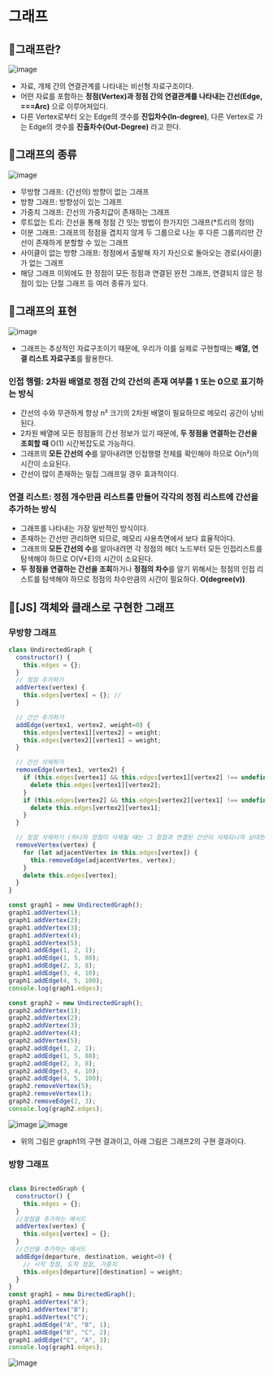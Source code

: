 # 그래프


## 📌그래프란?
![image](https://user-images.githubusercontent.com/69416561/204725091-9d386463-3620-4084-9a37-fb7cfaef09e1.png)

- 자료, 개체 간의 연결관계를 나타내는 비선형 자료구조이다. 
- 어떤 자료를 포함하는 **정점(Vertex)과 정점 간의 연결관계를 나타내는 간선(Edge, ===Arc)** 으로 이루어져있다.
- 다른 Vertex로부터 오는 Edge의 갯수를 **진입차수(In-degree)**, 다른 Vertex로 가는 Edge의 갯수를 **진출차수(Out-Degree)** 라고 한다. 


## 📌그래프의 종류
![image](https://user-images.githubusercontent.com/69416561/204730738-da50cf95-0880-48b3-9b9f-99f6d4b53b28.png)

- 무방향 그래프: (간선의) 방향이 없는 그래프
- 방향 그래프: 방향성이 있는 그래프
- 가중치 그래프: 간선의 가중치값이 존재하는 그래프
- 루트없는 트리: 간선을 통해 정점 간 잇는 방법이 한가지인 그래프(*트리의 정의)
- 이분 그래프: 그래프의 정점을 겹치지 않게 두 그룹으로 나눈 후 다른 그룹끼리만 간선이 존재하게 분할할 수 있는 그래프
- 사이클이 없는 방향 그래프: 정점에서 출발해 자기 자신으로 돌아오는 경로(사이클)가 없는 그래프
- 해당 그래프 이외에도 한 정점이 모든 정점과 연결된 완전 그래프, 연결되지 않은 정점이 있는 단절 그래프 등 여러 종류가 있다. 

## 📌그래프의 표현
![image](https://user-images.githubusercontent.com/69416561/204733352-133220b3-7691-405c-bcb8-920e97fcdf62.png)

- 그래프는 추상적인 자료구조이기 때문에, 우리가 이를 실제로 구현할때는 **배열, 연결 리스트 자료구조**를 활용한다.


### 인접 행렬: 2차원 배열로 정점 간의 간선의 존재 여부를 1 또는 0으로 표기하는 방식 
- 간선의 수와 무관하게 항상 n² 크기의 2차원 배열이 필요하므로 메모리 공간이 낭비된다.
- 2차원 배열에 모든 정점들의 간선 정보가 있기 때문에, **두 정점을 연결하는 간선을 조회할 때** O(1) 시간복잡도로 가능하다.
- 그래프의 **모든 간선의 수**를 알아내려면 인접행렬 전체를 확인해야 하므로 O(n²)의 시간이 소요된다.
- 간선이 많이 존재하는 밀집 그래프일 경우 효과적이다.


### 연결 리스트: 정점 개수만큼 리스트를 만들어 각각의 정점 리스트에 간선을 추가하는 방식

- 그래프를 나타내는 가장 일반적인 방식이다.
- 존재하는 간선만 관리하면 되므로, 메모리 사용측면에서 보다 효율적이다.
- 그래프의 **모든 간선의 수**를 알아내려면 각 정점의 헤더 노드부터 모든 인접리스트를 탐색해야 하므로 O(V+E)의 시간이 소요된다.
- **두 정점을 연결하는 간선을 조회**하거나 **정점의 차수**를 알기 위해서는 정점의 인접 리스트를 탐색해야 하므로 정점의 차수만큼의 시간이 필요하다. **O(degree(v))**


## 📌[JS] 객체와 클래스로 구현한 그래프

### 무방향 그래프

```js
class UndirectedGraph {
  constructor() {
    this.edges = {};
  }
  // 정점 추가하기
  addVertex(vertex) {
    this.edges[vertex] = {}; //
  }

  // 간선 추가하기
  addEdge(vertex1, vertex2, weight=0) {
    this.edges[vertex1][vertex2] = weight;
    this.edges[vertex2][vertex1] = weight;
  }

  // 간선 삭제하기
  removeEdge(vertex1, vertex2) {
    if (this.edges[vertex1] && this.edges[vertex1][vertex2] !== undefined) {
      delete this.edges[vertex1][vertex2];
    }
    if (this.edges[vertex2] && this.edges[vertex2][vertex1] !== undefined) {
      delete this.edges[vertex2][vertex1];
    }
  }

  // 정점 삭제하기 (하나의 정점이 삭제될 때는 그 정점과 연결된 간선이 삭제되니까 상대편 정점에서도 그 간선을 지워줘야 한다.)
  removeVertex(vertex) {
    for (let adjacentVertex in this.edges[vertex]) {
      this.removeEdge(adjacentVertex, vertex);
    }
    delete this.edges[vertex];
  }
}

const graph1 = new UndirectedGraph();
graph1.addVertex(1);
graph1.addVertex(2);
graph1.addVertex(3);
graph1.addVertex(4);
graph1.addVertex(5);
graph1.addEdge(1, 2, 1);
graph1.addEdge(1, 5, 88);
graph1.addEdge(2, 3, 8);
graph1.addEdge(3, 4, 10);
graph1.addEdge(4, 5, 100);
console.log(graph1.edges);

const graph2 = new UndirectedGraph();
graph2.addVertex(1);
graph2.addVertex(2);
graph2.addVertex(3);
graph2.addVertex(4);
graph2.addVertex(5);
graph2.addEdge(1, 2, 1);
graph2.addEdge(1, 5, 88);
graph2.addEdge(2, 3, 8);
graph2.addEdge(3, 4, 10);
graph2.addEdge(4, 5, 100);
graph2.removeVertex(5);
graph2.removeVertex(1);
graph2.removeEdge(2, 3);
console.log(graph2.edges);

```
![image](https://user-images.githubusercontent.com/69416561/204750846-970066ec-dff0-4e92-b95d-9c91584bff0a.png)
![image](https://user-images.githubusercontent.com/69416561/204750934-390d46f7-a1a1-4d22-88ad-0591d273ecb3.png)

- 위의 그림은 graph1의 구현 결과이고, 아래 그림은 그래프2의 구현 결과이다.

### 방향 그래프

```js

class DirectedGraph {
  constructor() {
    this.edges = {};
  }
  //정점을 추가하는 메서드
  addVertex(vertex) {
    this.edges[vertex] = {};
  }
  //간선을 추가하는 메서드
  addEdge(departure, destination, weight=0) {
    // 시작 정점, 도착 정점, 가중치
    this.edges[departure][destination] = weight;
  }
}
const graph1 = new DirectedGraph();
graph1.addVertex("A");
graph1.addVertex("B");
graph1.addVertex("C");
graph1.addEdge("A", "B", 1);
graph1.addEdge("B", "C", 2);
graph1.addEdge("C", "A", 3);
console.log(graph1.edges);

```
![image](https://user-images.githubusercontent.com/69416561/204751187-8ed4a9a2-ee7e-4473-a157-6f2264034b43.png)
